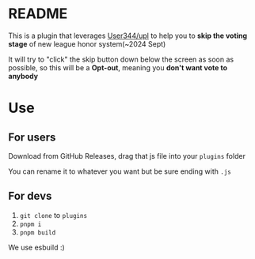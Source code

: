 # README

This is a plugin that leverages [User344/upl](https://github.com/User344/upl) to help you to **skip the voting stage** of new league honor system(~2024 Sept)

It will try to "click" the skip button down below the screen as soon as possible, so this will be a **Opt-out**, meaning you **don't want vote to anybody**

# Use

## For users

Download from GitHub Releases, drag that js file into your `plugins` folder

You can rename it to whatever you want but be sure ending with `.js`

## For devs

1. `git clone` to `plugins`
2. `pnpm i`
3. `pnpm build`

We use esbuild :)